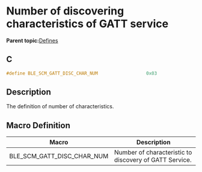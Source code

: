 # Number of discovering characteristics of GATT service

**Parent topic:**[Defines](GUID-405D46F6-1884-4E34-89B2-3D61F6958AF9.md)

## C

```c
#define BLE_SCM_GATT_DISC_CHAR_NUM                  0x03
```

## Description

The definition of number of characteristics.

## Macro Definition

|Macro|Description|
|-----|-----------|
|BLE\_SCM\_GATT\_DISC\_CHAR\_NUM|Number of characteristic to discovery of GATT Service.|

